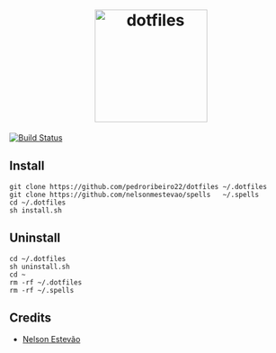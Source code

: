 [semaphoreci]: https://semaphoreci.com/nelsonmestevao/dotfiles

<h1 align="center">
  <a target="_blank" href="https://pedro-curriculum.netlify.com"/>
    <img src="https://image.flaticon.com/icons/png/512/65/65032.png" alt="dotfiles" height="200px" width="200px">
  </a>
</h1>

[![Build Status](https://semaphoreci.com/api/v1/nelsonmestevao/dotfiles/branches/master/badge.svg)][semaphoreci]

## Install

```shell
git clone https://github.com/pedroribeiro22/dotfiles ~/.dotfiles
git clone https://github.com/nelsonmestevao/spells   ~/.spells
cd ~/.dotfiles
sh install.sh
```

## Uninstall

```shell
cd ~/.dotfiles
sh uninstall.sh
cd ~
rm -rf ~/.dotfiles
rm -rf ~/.spells
```

## Credits
* [Nelson Estevão](https://github.com/nelsonmestevao)

